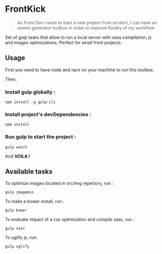 # FrontKick

> As Front Dev I want to start a new project from scratch, I can have an assets generator toolbox in order to improve fluidity of my workflow

Set of gulp tasks that allow to run a local server with sass compilation, js and images optimizations.
Perfect for small front projects.


## Usage

First you need to have node and npm on your machine to run this toolbox.

Then,

### Install gulp globally :

```
npm install -g gulp-cli
```

### Install project's devDependencies :

```
npm install
```

### Run gulp to start the project :
```
gulp watch
```

And **VOILA !**



## Available tasks

To optimize images located in src/img repertory, run :

```
gulp imagemin
```

To make a bower install, run :

```
gulp bower
```

To evaluate impact of a css optimization and compile sass, run :

```
gulp sass
```

To uglify js, run:

```
gulp uglify
```

